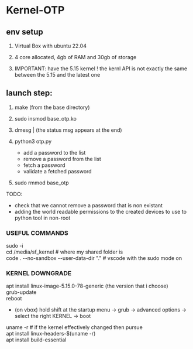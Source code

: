# Kernel-OTP


## env setup

1. Virtual Box with ubuntu 22.04

2. 4 core allocated, 4gb of RAM and 30gb of storage
   
3. IMPORTANT: have the 5.15 kernel ! the kernl API is not exactly the same between the 5.15 and the latest one 


## launch step:

1. make (from the base directory)

2. sudo insmod base_otp.ko

3. dmesg | (the status msg appears at the end)

4. python3 otp.py
   - add a password to the list
   - remove a password from the list
   - fetch a password
   - validate a fetched password

6. sudo rmmod base_otp

TODO:
- check that we cannot remove a password that is non existant
- adding the world readable permissions to the created devices to use to python tool in non-root

### USEFUL COMMANDS

sudo -i  
cd /media/sf_kernel # where my shared folder is  
code . --no-sandbox --user-data-dir "." # vscode with the sudo mode on  

### KERNEL DOWNGRADE

apt install linux-image-5.15.0-78-generic (the version that i choose)    
grub-update  
reboot  

- (on vbox) hold shift at the startup menu -> grub -> advanced options -> select the right KERNEL -> boot  

uname -r # if the kernel effectively changed then pursue  
apt install linux-headers-$(uname -r)  
apt install build-essential
